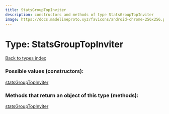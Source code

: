 ```yaml
---
title: StatsGroupTopInviter
description: constructors and methods of type StatsGroupTopInviter
image: https://docs.madelineproto.xyz/favicons/android-chrome-256x256.png
---
```

# Type: StatsGroupTopInviter
[Back to types index](index.md)



### Possible values (constructors):

[statsGroupTopInviter](../constructors/statsGroupTopInviter.md)  



### Methods that return an object of this type (methods):



[statsGroupTopInviter](../constructors/statsGroupTopInviter.md)  

